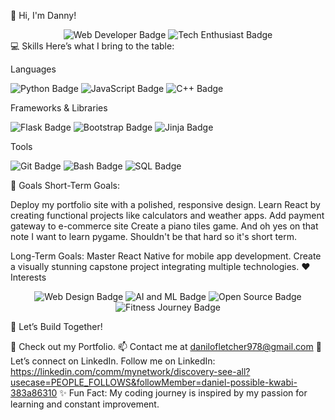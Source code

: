 👋 Hi, I'm Danny!
<div align="center"> <img src="https://img.shields.io/badge/-Web%20Developer-blue?style=for-the-badge" alt="Web Developer Badge"/> <img src="https://img.shields.io/badge/-Tech%20Enthusiast-green?style=for-the-badge" alt="Tech Enthusiast Badge"/> </div>
💻 Skills
Here’s what I bring to the table:

Languages
<p> <img src="https://img.shields.io/badge/-Python-3776AB?logo=python&logoColor=white&style=for-the-badge" alt="Python Badge"/> <img src="https://img.shields.io/badge/-JavaScript-F7DF1E?logo=javascript&logoColor=black&style=for-the-badge" alt="JavaScript Badge"/> <img src="https://img.shields.io/badge/-C++-00599C?logo=cplusplus&logoColor=white&style=for-the-badge" alt="C++ Badge"/> </p>
Frameworks & Libraries
<p> <img src="https://img.shields.io/badge/-Flask-000000?logo=flask&logoColor=white&style=for-the-badge" alt="Flask Badge"/> <img src="https://img.shields.io/badge/-Bootstrap-7952B3?logo=bootstrap&logoColor=white&style=for-the-badge" alt="Bootstrap Badge"/> <img src="https://img.shields.io/badge/-Jinja-B41717?logo=jinja&logoColor=white&style=for-the-badge" alt="Jinja Badge"/> </p>
Tools
<p> <img src="https://img.shields.io/badge/-Git-F05032?logo=git&logoColor=white&style=for-the-badge" alt="Git Badge"/> <img src="https://img.shields.io/badge/-Bash-4EAA25?logo=gnubash&logoColor=white&style=for-the-badge" alt="Bash Badge"/> <img src="https://img.shields.io/badge/-SQL-4479A1?logo=mysql&logoColor=white&style=for-the-badge" alt="SQL Badge"/> </p>
🎯 Goals
Short-Term Goals:

Deploy my portfolio site with a polished, responsive design.
Learn React by creating functional projects like calculators and weather apps.
Add payment gateway to e-commerce site 
Create a piano tiles game. 
And oh yes on that note I want to learn pygame. Shouldn't be that hard so it's short term.

Long-Term Goals:
Master React Native for mobile app development.
Create a visually stunning capstone project integrating multiple technologies.
❤️ Interests
<p align="center"> <img src="https://img.shields.io/badge/-Web%20Design-FF5733?style=for-the-badge" alt="Web Design Badge"/> <img src="https://img.shields.io/badge/-AI%20and%20ML-3498DB?style=for-the-badge" alt="AI and ML Badge"/> <img src="https://img.shields.io/badge/-Open%20Source-2ECC71?style=for-the-badge" alt="Open Source Badge"/> <img src="https://img.shields.io/badge/-Fitness%20Journey-F39C12?style=for-the-badge" alt="Fitness Journey Badge"/> </p>
🚀 Let’s Build Together!

💼 Check out my Portfolio.
📫 Contact me at danilofletcher978@gmail.com
🌟 Let’s connect on LinkedIn. Follow me on LinkedIn: https://linkedin.com/comm/mynetwork/discovery-see-all?usecase=PEOPLE_FOLLOWS&followMember=daniel-possible-kwabi-383a86310
✨ Fun Fact: My coding journey is inspired by my passion for learning and constant improvement.
